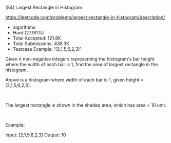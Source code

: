 [84] Largest Rectangle in Histogram  

https://leetcode.com/problems/largest-rectangle-in-histogram/description/

* algorithms
* Hard (27.90%)
* Total Accepted:    121.8K
* Total Submissions: 436.3K
* Testcase Example:  '[2,1,5,6,2,3]'

Given n non-negative integers representing the histogram's bar height where the width of each bar is 1, find the area of largest rectangle in the histogram.


Above is a histogram where width of each bar is 1, given height = [2,1,5,6,2,3].

 


The largest rectangle is shown in the shaded area, which has area = 10 unit.

 

Example:


Input: [2,1,5,6,2,3]
Output: 10


